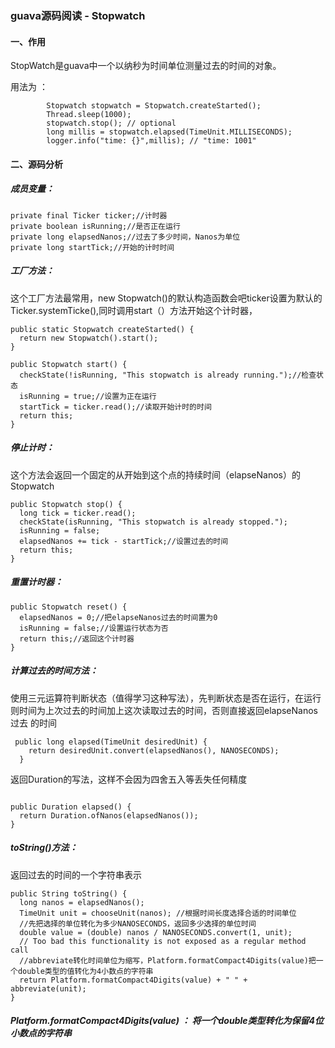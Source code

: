 ### guava源码阅读 - Stopwatch

#### 一、作用

StopWatch是guava中一个以纳秒为时间单位测量过去的时间的对象。

用法为 ：

```
        Stopwatch stopwatch = Stopwatch.createStarted();
        Thread.sleep(1000);
        stopwatch.stop(); // optional
        long millis = stopwatch.elapsed(TimeUnit.MILLISECONDS);
        logger.info("time: {}",millis); // "time: 1001"
```

#### 二、源码分析

##### 成员变量：

```
private final Ticker ticker;//计时器
private boolean isRunning;//是否正在运行
private long elapsedNanos;//过去了多少时间，Nanos为单位
private long startTick;//开始的计时时间
```

##### 工厂方法：

这个工厂方法最常用，new Stopwatch()的默认构造函数会吧ticker设置为默认的Ticker.systemTicke(),同时调用start（）方法开始这个计时器，

```
public static Stopwatch createStarted() {
  return new Stopwatch().start();
}
```

```
public Stopwatch start() {
  checkState(!isRunning, "This stopwatch is already running.");//检查状态
  isRunning = true;//设置为正在运行
  startTick = ticker.read();//读取开始计时的时间
  return this;
}
```

##### 停止计时：

这个方法会返回一个固定的从开始到这个点的持续时间（elapseNanos）的Stopwatch

```
public Stopwatch stop() {
  long tick = ticker.read();
  checkState(isRunning, "This stopwatch is already stopped.");
  isRunning = false;
  elapsedNanos += tick - startTick;//设置过去的时间
  return this;
}
```

##### 重置计时器：

```
public Stopwatch reset() {
  elapsedNanos = 0;//把elapseNanos过去的时间置为0
  isRunning = false;//设置运行状态为否
  return this;//返回这个计时器
}
```

##### 计算过去的时间方法：

使用三元运算符判断状态（值得学习这种写法），先判断状态是否在运行，在运行则时间为上次过去的时间加上这次读取过去的时间，否则直接返回elapseNanos过去 的时间

```
 public long elapsed(TimeUnit desiredUnit) {
    return desiredUnit.convert(elapsedNanos(), NANOSECONDS);
  }
```

返回Duration的写法，这样不会因为四舍五入等丢失任何精度

```

public Duration elapsed() {
  return Duration.ofNanos(elapsedNanos());
}
```

##### toString()方法：

返回过去的时间的一个字符串表示

```
public String toString() {
  long nanos = elapsedNanos();
  TimeUnit unit = chooseUnit(nanos); //根据时间长度选择合适的时间单位
  //先把选择的单位转化为多少NANOSECONDS，返回多少选择的单位时间
  double value = (double) nanos / NANOSECONDS.convert(1, unit);
  // Too bad this functionality is not exposed as a regular method call
  //abbreviate转化时间单位为缩写，Platform.formatCompact4Digits(value)把一个double类型的值转化为4小数点的字符串
  return Platform.formatCompact4Digits(value) + " " + abbreviate(unit);
}
```

##### Platform.formatCompact4Digits(value)  ：  将一个double类型转化为保留4位小数点的字符串

